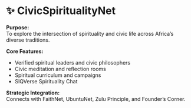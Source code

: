 # ✨ CivicSpiritualityNet

**Purpose:**  
To explore the intersection of spirituality and civic life across Africa’s diverse traditions.

**Core Features:**
- Verified spiritual leaders and civic philosophers
- Civic meditation and reflection rooms
- Spiritual curriculum and campaigns
- SIQVerse Spirituality Chat

**Strategic Integration:**  
Connects with FaithNet, UbuntuNet, Zulu Principle, and Founder’s Corner.
